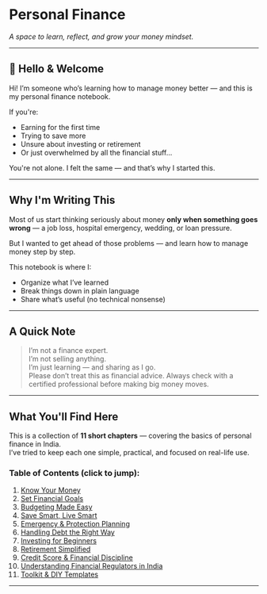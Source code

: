 # Personal Finance  
*A space to learn, reflect, and grow your money mindset.*

---

## 👋 Hello & Welcome

Hi! I’m someone who’s learning how to manage money better — and this is my personal finance notebook.  

If you're:
- Earning for the first time  
- Trying to save more  
- Unsure about investing or retirement  
- Or just overwhelmed by all the financial stuff...

You're not alone. I felt the same — and that’s why I started this.

---

## Why I'm Writing This

Most of us start thinking seriously about money **only when something goes wrong** — a job loss, hospital emergency, wedding, or loan pressure.  

But I wanted to get ahead of those problems — and learn how to manage money step by step.

This notebook is where I:
- Organize what I’ve learned  
- Break things down in plain language  
- Share what’s useful (no technical nonsense)

---

## A Quick Note

> I’m not a finance expert.  
> I’m not selling anything.  
> I’m just learning — and sharing as I go.  
> Please don’t treat this as financial advice. Always check with a certified professional before making big money moves.

---

## What You'll Find Here

This is a collection of **11 short chapters** — covering the basics of personal finance in India.  
I’ve tried to keep each one simple, practical, and focused on real-life use.

### Table of Contents (click to jump):

1. [Know Your Money](./chapter-1-know-your-money-0602025.md)  
2. [Set Financial Goals](./chapter-2-set-financial-goals-06-2025.md)  
3. [Budgeting Made Easy](./chapter-3-budgeting-made-easy-06-2025.md)  
4. [Save Smart, Live Smart](./chapter-4-save-smart-live-smart-06-2025.md)  
5. [Emergency & Protection Planning](./chapter-5-emergency-protection-planning-06-2025.md)  
6. [Handling Debt the Right Way](./chapter-6-handling-debt-the-right-way-06-2025.md)  
7. [Investing for Beginners](./chapter-7-investing-for-beginners-06-2025.md)  
8. [Retirement Simplified](./chapter-8-retirement-simplified-06-2025.md)  
9. [Credit Score & Financial Discipline](./chapter-9-credit-score-financial-discipline-06-2025.md)   
10. [Understanding Financial Regulators in India](./chapter-10-understanding-financial-regulators-in-india-06-2025.md)  
11. [Toolkit & DIY Templates](#chapter-11-toolkit--diy-templates)

---
